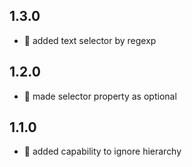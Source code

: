 ## 1.3.0
- :rocket: added text selector by regexp

## 1.2.0
- :rocket: made selector property as optional

## 1.1.0
- :rocket: added capability to ignore hierarchy
